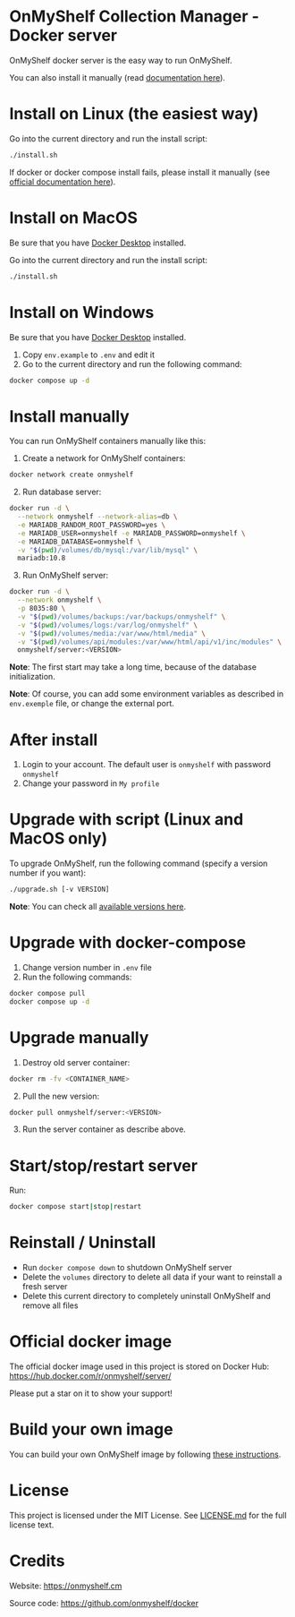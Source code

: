 # OnMyShelf Collection Manager - Docker server

OnMyShelf docker server is the easy way to run OnMyShelf.

You can also install it manually (read [documentation here](https://docs.onmyshelf.cm/admin-guide/)).

# Install on Linux (the easiest way)
Go into the current directory and run the install script:
```bash
./install.sh
```
If docker or docker compose install fails, please install it manually (see [official documentation here](https://docs.docker.com/get-docker/)).

# Install on MacOS
Be sure that you have [Docker Desktop](https://docs.docker.com/get-docker/) installed.

Go into the current directory and run the install script:
```bash
./install.sh
```

# Install on Windows
Be sure that you have [Docker Desktop](https://docs.docker.com/get-docker/) installed.

1. Copy `env.example` to `.env` and edit it
2. Go to the current directory and run the following command:
```bash
docker compose up -d
```
# Install manually
You can run OnMyShelf containers manually like this:

1. Create a network for OnMyShelf containers:
```bash
docker network create onmyshelf
```
2. Run database server:
```bash
docker run -d \
  --network onmyshelf --network-alias=db \
  -e MARIADB_RANDOM_ROOT_PASSWORD=yes \
  -e MARIADB_USER=onmyshelf -e MARIADB_PASSWORD=onmyshelf \
  -e MARIADB_DATABASE=onmyshelf \
  -v "$(pwd)/volumes/db/mysql:/var/lib/mysql" \
  mariadb:10.8
```
3. Run OnMyShelf server:
```bash
docker run -d \
  --network onmyshelf \
  -p 8035:80 \
  -v "$(pwd)/volumes/backups:/var/backups/onmyshelf" \
  -v "$(pwd)/volumes/logs:/var/log/onmyshelf" \
  -v "$(pwd)/volumes/media:/var/www/html/media" \
  -v "$(pwd)/volumes/api/modules:/var/www/html/api/v1/inc/modules" \
  onmyshelf/server:<VERSION>
```
**Note**: The first start may take a long time, because of the database initialization.

**Note**: Of course, you can add some environment variables as described in `env.exemple` file, or change the external port.

# After install
1. Login to your account. The default user is `onmyshelf` with password `onmyshelf`
2. Change your password in `My profile`

# Upgrade with script (Linux and MacOS only)
To upgrade OnMyShelf, run the following command (specify a version number if you want):
```bash
./upgrade.sh [-v VERSION]
```

**Note**: You can check all [available versions here](https://hub.docker.com/r/onmyshelf/server/tags).

# Upgrade with docker-compose
1. Change version number in `.env` file
2. Run the following commands:
```bash
docker compose pull
docker compose up -d
```

# Upgrade manually
1. Destroy old server container:
```bash
docker rm -fv <CONTAINER_NAME>
```
2. Pull the new version:
```bash
docker pull onmyshelf/server:<VERSION>
```
3. Run the server container as describe above.

# Start/stop/restart server
Run: 
```bash
docker compose start|stop|restart
```

# Reinstall / Uninstall
- Run `docker compose down` to shutdown OnMyShelf server
- Delete the `volumes` directory to delete all data if your want to reinstall a fresh server
- Delete this current directory to completely uninstall OnMyShelf and remove all files

# Official docker image
The official docker image used in this project is stored on Docker Hub: https://hub.docker.com/r/onmyshelf/server/

Please put a star on it to show your support!

# Build your own image
You can build your own OnMyShelf image by following [these instructions](build/README.md).

# License
This project is licensed under the MIT License. See [LICENSE.md](LICENSE.md) for the full license text.

# Credits
Website: https://onmyshelf.cm

Source code: https://github.com/onmyshelf/docker
